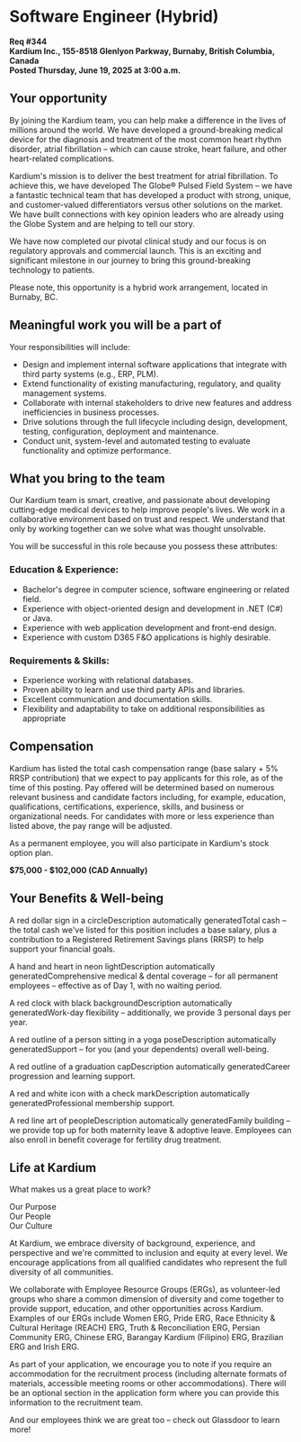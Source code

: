 # Software Engineer (Hybrid)

**Req #344**  
**Kardium Inc., 155-8518 Glenlyon Parkway, Burnaby, British Columbia, Canada**  
**Posted Thursday, June 19, 2025 at 3:00 a.m.**

## Your opportunity

By joining the Kardium team, you can help make a difference in the lives of millions around the world. We have developed a ground-breaking medical device for the diagnosis and treatment of the most common heart rhythm disorder, atrial fibrillation – which can cause stroke, heart failure, and other heart-related complications.

Kardium's mission is to deliver the best treatment for atrial fibrillation. To achieve this, we have developed The Globe® Pulsed Field System – we have a fantastic technical team that has developed a product with strong, unique, and customer-valued differentiators versus other solutions on the market. We have built connections with key opinion leaders who are already using the Globe System and are helping to tell our story.

We have now completed our pivotal clinical study and our focus is on regulatory approvals and commercial launch. This is an exciting and significant milestone in our journey to bring this ground-breaking technology to patients.

Please note, this opportunity is a hybrid work arrangement, located in Burnaby, BC.

## Meaningful work you will be a part of

Your responsibilities will include:

- Design and implement internal software applications that integrate with third party systems (e.g., ERP, PLM).
- Extend functionality of existing manufacturing, regulatory, and quality management systems.
- Collaborate with internal stakeholders to drive new features and address inefficiencies in business processes.
- Drive solutions through the full lifecycle including design, development, testing, configuration, deployment and maintenance.
- Conduct unit, system-level and automated testing to evaluate functionality and optimize performance.

## What you bring to the team

Our Kardium team is smart, creative, and passionate about developing cutting-edge medical devices to help improve people's lives. We work in a collaborative environment based on trust and respect. We understand that only by working together can we solve what was thought unsolvable.

You will be successful in this role because you possess these attributes:

### Education & Experience:

- Bachelor's degree in computer science, software engineering or related field.
- Experience with object-oriented design and development in .NET (C#) or Java.
- Experience with web application development and front-end design.
- Experience with custom D365 F&O applications is highly desirable.

### Requirements & Skills:

- Experience working with relational databases.
- Proven ability to learn and use third party APIs and libraries.
- Excellent communication and documentation skills.
- Flexibility and adaptability to take on additional responsibilities as appropriate

## Compensation

Kardium has listed the total cash compensation range (base salary + 5% RRSP contribution) that we expect to pay applicants for this role, as of the time of this posting. Pay offered will be determined based on numerous relevant business and candidate factors including, for example, education, qualifications, certifications, experience, skills, and business or organizational needs. For candidates with more or less experience than listed above, the pay range will be adjusted.

As a permanent employee, you will also participate in Kardium's stock option plan.

**$75,000 - $102,000 (CAD Annually)**

## Your Benefits & Well-being

A red dollar sign in a circleDescription automatically generatedTotal cash – the total cash we've listed for this position includes a base salary, plus a contribution to a Registered Retirement Savings plans (RRSP) to help support your financial goals.

A hand and heart in neon lightDescription automatically generatedComprehensive medical & dental coverage – for all permanent employees – effective as of Day 1, with no waiting period.

A red clock with black backgroundDescription automatically generatedWork-day flexibility – additionally, we provide 3 personal days per year.

A red outline of a person sitting in a yoga poseDescription automatically generatedSupport – for you (and your dependents) overall well-being.

A red outline of a graduation capDescription automatically generatedCareer progression and learning support.

A red and white icon with a check markDescription automatically generatedProfessional membership support.

A red line art of peopleDescription automatically generatedFamily building – we provide top up for both maternity leave & adoptive leave. Employees can also enroll in benefit coverage for fertility drug treatment.

## Life at Kardium

What makes us a great place to work?

Our Purpose  
Our People  
Our Culture  

At Kardium, we embrace diversity of background, experience, and perspective and we're committed to inclusion and equity at every level. We encourage applications from all qualified candidates who represent the full diversity of all communities.

We collaborate with Employee Resource Groups (ERGs), as volunteer-led groups who share a common dimension of diversity and come together to provide support, education, and other opportunities across Kardium. Examples of our ERGs include Women ERG, Pride ERG, Race Ethnicity & Cultural Heritage (REACH) ERG, Truth & Reconciliation ERG, Persian Community ERG, Chinese ERG, Barangay Kardium (Filipino) ERG, Brazilian ERG and Irish ERG.

As part of your application, we encourage you to note if you require an accommodation for the recruitment process (including alternate formats of materials, accessible meeting rooms or other accommodations). There will be an optional section in the application form where you can provide this information to the recruitment team.

And our employees think we are great too – check out Glassdoor to learn more!
